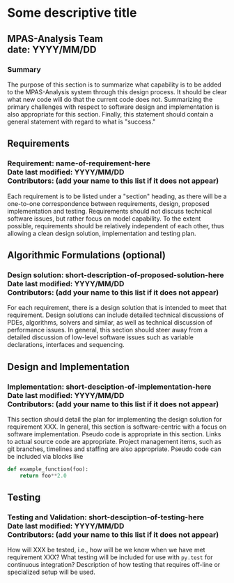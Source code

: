 Some descriptive title
======================

<h2>
MPAS-Analysis Team <br>
date: YYYY/MM/DD <br>
</h2>

<h3> Summary </h3>

The purpose of this section is to summarize what capability is to be added to
the MPAS-Analysis system through this design process. It should be clear
what new code will do that the current code does not. Summarizing the primary
challenges with respect to software design and implementation is also
appropriate for this section. Finally, this statement should contain a general
statement with regard to what is "success."


<h2> Requirements </h2>

<h3> Requirement: name-of-requirement-here <br>
Date last modified: YYYY/MM/DD <br>
Contributors: (add your name to this list if it does not appear)
</h3>

Each requirement is to be listed under a "section" heading, as there will be a
one-to-one correspondence between requirements, design, proposed implementation
and testing. Requirements should not discuss technical software issues, but
rather focus on model capability. To the extent possible, requirements should
be relatively independent of each other, thus allowing a clean design solution,
implementation and testing plan.


<h2> Algorithmic Formulations (optional) </h2>

<h3> Design solution: short-description-of-proposed-solution-here <br>
Date last modified: YYYY/MM/DD <br>
Contributors: (add your name to this list if it does not appear)
</h3>

For each requirement, there is a design solution that is intended to meet that
requirement. Design solutions can include detailed technical discussions of
PDEs, algorithms, solvers and similar, as well as technical discussion of
performance issues. In general, this section should steer away from a detailed
discussion of low-level software issues such as variable declarations,
interfaces and sequencing.


<h2> Design and Implementation </h2>

<h3> Implementation: short-desciption-of-implementation-here <br>
Date last modified: YYYY/MM/DD <br>
Contributors: (add your name to this list if it does not appear)
</h3>

This section should detail the plan for implementing the design solution for
requirement XXX. In general, this section is software-centric with a focus on
software implementation. Pseudo code is appropriate in this section. Links to
actual source code are appropriate. Project management items, such as git
branches, timelines and staffing are also appropriate. Pseudo code can be
included via blocks like
```python
def example_function(foo):
    return foo**2.0
```

<h2> Testing </h2>

<h3> Testing and Validation: short-desciption-of-testing-here <br>
Date last modified: YYYY/MM/DD <br>
Contributors: (add your name to this list if it does not appear)
</h3>

How will XXX be tested, i.e., how will be we know when we have met requirement
XXX? What testing will be included for use with `py.test` for continuous integration?
Description of how testing that requires off-line or specialized setup will be used.
